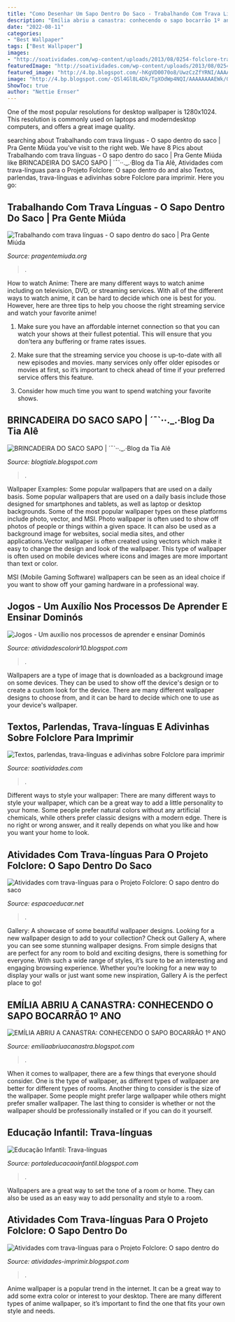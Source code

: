 ```yaml
---
title: "Como Desenhar Um Sapo Dentro Do Saco - Trabalhando Com Trava Línguas"
description: "Emília abriu a canastra: conhecendo o sapo bocarrão 1º ano"
date: "2022-08-11"
categories:
- "Best Wallpaper"
tags: ["Best Wallpaper"]
images:
- "http://soatividades.com/wp-content/uploads/2013/08/0254-folclore-trava-linguas-longas-p1.png"
featuredImage: "http://soatividades.com/wp-content/uploads/2013/08/0254-folclore-trava-linguas-longas-p1.png"
featured_image: "http://4.bp.blogspot.com/-hKgVD0070o8/UwzCzZfYRNI/AAAAAAAABm8/_wfggO_3flE/s1600/DSC04529.JPG"
image: "http://4.bp.blogspot.com/-QSl4Gl8L4Dk/TgXOdWp4NQI/AAAAAAAAEWk/05W_cLKhLCQ/s1600/est21_07+c%25C3%25B3pia.jpg"
ShowToc: true
author: "Nettie Ernser"
---
```



One of the most popular resolutions for desktop wallpaper is 1280x1024. This resolution is commonly used on laptops and moderndesktop computers, and offers a great image quality.

	

		
searching about Trabalhando com trava línguas - O sapo dentro do saco | Pra Gente Miúda you've visit to the right web. We have 8 Pics about Trabalhando com trava línguas - O sapo dentro do saco | Pra Gente Miúda like BRINCADEIRA DO SACO SAPO | ´¯`··._.·Blog da Tia Alê, Atividades com trava-línguas para o Projeto Folclore: O sapo dentro do and also Textos, parlendas, trava-línguas e adivinhas sobre Folclore para imprimir. Here you go:
		
    
## Trabalhando Com Trava Línguas - O Sapo Dentro Do Saco | Pra Gente Miúda

<img loading=lazy src="http://1.bp.blogspot.com/-Sibyj1J04UY/Uf6f3YY7FwI/AAAAAAAAlSQ/x0K2_1yweKU/s1600/sapo+molde.jpg" onerror="this.onerror=null;this.src='https://tse4.mm.bing.net/th?id=OIP.mVstRHz8V8c1Y9rsKXO41gAAAA&amp;pid=15.1';" alt="Trabalhando com trava línguas - O sapo dentro do saco | Pra Gente Miúda">

_Source: pragentemiuda.org_

>. 

	

How to watch Anime: There are many different ways to watch anime including on television, DVD, or streaming services.
With all of the different ways to watch anime, it can be hard to decide which one is best for you. However, here are three tips to help you choose the right streaming service and watch your favorite anime!
1. Make sure you have an affordable internet connection so that you can watch your shows at their fullest potential. This will ensure that you don’tera any buffering or frame rates issues.

2. Make sure that the streaming service you choose is up-to-date with all new episodes and movies. many services only offer older episodes or movies at first, so it’s important to check ahead of time if your preferred service offers this feature.

3. Consider how much time you want to spend watching your favorite shows.

    
## BRINCADEIRA DO SACO SAPO | ´¯`··._.·Blog Da Tia Alê

<img loading=lazy src="http://4.bp.blogspot.com/-QSl4Gl8L4Dk/TgXOdWp4NQI/AAAAAAAAEWk/05W_cLKhLCQ/s1600/est21_07+c%25C3%25B3pia.jpg" onerror="this.onerror=null;this.src='https://tse3.mm.bing.net/th?id=OIP.iNRoa8q4bBDcQ4q5YsB8rQAAAA&amp;pid=15.1';" alt="BRINCADEIRA DO SACO SAPO | ´¯`··._.·Blog da Tia Alê">

_Source: blogtiale.blogspot.com_

>. 

	

Wallpaper Examples: Some popular wallpapers that are used on a daily basis.
Some popular wallpapers that are used on a daily basis include those designed for smartphones and tablets, as well as laptop or desktop backgrounds. Some of the most popular wallpaper types on these platforms include photo, vector, and MSI. 
Photo wallpaper is often used to show off photos of people or things within a given space. It can also be used as a background image for websites, social media sites, and other applications.Vector wallpaper is often created using vectors which make it easy to change the design and look of the wallpaper. This type of wallpaper is often used on mobile devices where icons and images are more important than text or color. 

MSI (Mobile Gaming Software) wallpapers can be seen as an ideal choice if you want to show off your gaming hardware in a professional way.

    
## Jogos - Um Auxílio Nos Processos De Aprender E Ensinar Dominós

<img loading=lazy src="http://3.bp.blogspot.com/-61_NiFcSpes/Tc3luPPtUkI/AAAAAAAACzo/vJ1NgPef2eI/s1600/507.JPG" onerror="this.onerror=null;this.src='https://tse2.mm.bing.net/th?id=OIP.NVZ0p7wAcNrp_XX6dpds7gAAAA&amp;pid=15.1';" alt="Jogos - Um auxílio nos processos de aprender e ensinar Dominós">

_Source: atividadescolorir10.blogspot.com_

>. 

	

Wallpapers are a type of image that is downloaded as a background image on some devices. They can be used to show off the device's design or to create a custom look for the device. There are many different wallpaper designs to choose from, and it can be hard to decide which one to use as your device's wallpaper.

    
## Textos, Parlendas, Trava-línguas E Adivinhas Sobre Folclore Para Imprimir

<img loading=lazy src="http://soatividades.com/wp-content/uploads/2013/08/0254-folclore-trava-linguas-longas-p1.png" onerror="this.onerror=null;this.src='https://tse3.mm.bing.net/th?id=OIP.iwFw6hW22GzSuW_VhKlNSQHaKX&amp;pid=15.1';" alt="Textos, parlendas, trava-línguas e adivinhas sobre Folclore para imprimir">

_Source: soatividades.com_

>. 

	

Different ways to style your wallpaper:
There are many different ways to style your wallpaper, which can be a great way to add a little personality to your home. Some people prefer natural colors without any artificial chemicals, while others prefer classic designs with a modern edge. There is no right or wrong answer, and it really depends on what you like and how you want your home to look.

    
## Atividades Com Trava-línguas Para O Projeto Folclore: O Sapo Dentro Do Saco

<img loading=lazy src="https://3.bp.blogspot.com/-RJXUSange7k/UeR89ZBEH9I/AAAAAAAAwkQ/TfxlWfWnPyk/s320/sapo-não-lava-o-pé.jpg" onerror="this.onerror=null;this.src='https://tse2.mm.bing.net/th?id=OIP.CuZoQy2nOABG5i0LNYYqpAAAAA&amp;pid=15.1';" alt="Atividades com trava-línguas para o Projeto Folclore: O sapo dentro do saco">

_Source: espacoeducar.net_

>. 

	

Gallery: A showcase of some beautiful wallpaper designs.
Looking for a new wallpaper design to add to your collection? Check out Gallery A, where you can see some stunning wallpaper designs. From simple designs that are perfect for any room to bold and exciting designs, there is something for everyone. With such a wide range of styles, it’s sure to be an interesting and engaging browsing experience. Whether you’re looking for a new way to display your walls or just want some new inspiration, Gallery A is the perfect place to go!





	
	
    
## EMÍLIA ABRIU A CANASTRA: CONHECENDO O SAPO BOCARRÃO 1º ANO

<img loading=lazy src="http://4.bp.blogspot.com/-hKgVD0070o8/UwzCzZfYRNI/AAAAAAAABm8/_wfggO_3flE/s1600/DSC04529.JPG" onerror="this.onerror=null;this.src='https://tse1.mm.bing.net/th?id=OIP.r0cVIjJP3M8fbupyULIlbAHaE6&amp;pid=15.1';" alt="EMÍLIA ABRIU A CANASTRA: CONHECENDO O SAPO BOCARRÃO 1º ANO">

_Source: emiliaabriuacanastra.blogspot.com_

>. 

	

When it comes to wallpaper, there are a few things that everyone should consider. One is the type of wallpaper, as different types of wallpaper are better for different types of rooms. Another thing to consider is the size of the wallpaper. Some people might prefer large wallpaper while others might prefer smaller wallpaper. The last thing to consider is whether or not the wallpaper should be professionally installed or if you can do it yourself.

    
## Educação Infantil: Trava-línguas

<img loading=lazy src="https://1.bp.blogspot.com/-5Aa0FgdnkOo/UR08UNKlJLI/AAAAAAAABMI/DlL8mCk7TVg/s1600/livre_1247944938.png" onerror="this.onerror=null;this.src='https://tse4.mm.bing.net/th?id=OIP.EY418alhkaa6D_SUuidWbgHaE8&amp;pid=15.1';" alt="Educação Infantil: Trava-línguas">

_Source: portaleducacaoinfantil.blogspot.com_

>. 

	

Wallpapers are a great way to set the tone of a room or home. They can also be used as an easy way to add personality and style to a room.

    
## Atividades Com Trava-línguas Para O Projeto Folclore: O Sapo Dentro Do

<img loading=lazy src="https://3.bp.blogspot.com/-hxU9Uo62THo/UeR1Y5QLzSI/AAAAAAAAwi0/nY5cZuj4fR4/s1600/sapo-no-saco-folclore-atividade.JPG" onerror="this.onerror=null;this.src='https://tse2.mm.bing.net/th?id=OIP.2nzhDdLzJiHBr1l2kcTg6wHaJ4&amp;pid=15.1';" alt="Atividades com trava-línguas para o Projeto Folclore: O sapo dentro do">

_Source: atividades-imprimir.blogspot.com_

>. 

	

Anime wallpaper is a popular trend in the internet. It can be a great way to add some extra color or interest to your desktop. There are many different types of anime wallpaper, so it’s important to find the one that fits your own style and needs.

